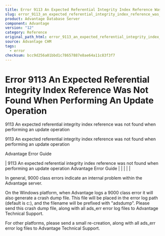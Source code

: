 ```yaml
---
title: Error 9113 An Expected Referential Integrity Index Reference Was Not Found When Performing An Update Operation
slug: error_9113_an_expected_referential_integrity_index_reference_was_not_found_when_performing_an_update_operation
product: Advantage Database Server
component: Advantage
version: "12"
category: Reference
original_path_html: error_9113_an_expected_referential_integrity_index_reference_was_not_found_when_performing_an_update_operation.htm
source: Advantage CHM
tags:
  - error
checksum: bcc9d256a01bbd1c78657887e8ae64a11c83f3f7
---
```


# Error 9113 An Expected Referential Integrity Index Reference Was Not Found When Performing An Update Operation

9113 An expected referential integrity index reference was not found when performing an update operation

9113 An expected referential integrity index reference was not found when performing an update operation

Advantage Error Guide

| 9113 An expected referential integrity index reference was not found when performing an update operation  Advantage Error Guide |  |  |  |  |

In general, 9000 class errors indicate an internal problem within the Advantage server.

On the Windows platform, when Advantage logs a 9000 class error it will also generate a crash dump file. This file will be placed in the error log path (default is c:\), and the filename will be prefixed with "adsdump". Please send this crash dump file, along with all ads\_err error log files to Advantage Technical Support.

For other platforms, please send a small re-creation, along with all ads\_err error log files to Advantage Technical Support.
